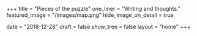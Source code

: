 +++
title = "Pieces of the puzzle"
one_liner = "Writing and thoughts."
featured_image = "/images/map.png"
hide_image_on_detail = true

date = "2018-12-28"
draft = false
show_tree = false
layout = "home"
+++


